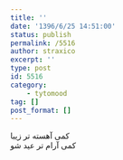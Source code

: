 ```yaml
---
title: ''
date: '1396/6/25 14:51:00'
status: publish
permalink: /5516
author: straxico
excerpt: ''
type: post
id: 5516
category:
    - tytomood
tag: []
post_format: []
---
```

کمی آهسته تر زیبا  
کمی آرام تر عید شو